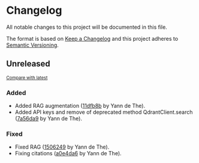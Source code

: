 # Changelog

All notable changes to this project will be documented in this file.

The format is based on [Keep a Changelog](http://keepachangelog.com/en/1.0.0/)
and this project adheres to [Semantic Versioning](http://semver.org/spec/v2.0.0.html).

<!-- insertion marker -->
## Unreleased

<small>[Compare with latest](https://github.com/ydethe/ragwebui/compare/83348cc6d894474833d75a88988a7a61b109502d...HEAD)</small>

### Added

- Added RAG augmentation ([11dfb8b](https://github.com/ydethe/ragwebui/commit/11dfb8b6f3ea04ec3dfd6bfa4d5246f5ee84f3b1) by Yann de The).
- Added API keys and remove of deprecated method QdrantClient.search ([7a56da9](https://github.com/ydethe/ragwebui/commit/7a56da902ec471077d7c8d5dd4ab53b000160de6) by Yann de The).

### Fixed

- Fixed RAG ([1506249](https://github.com/ydethe/ragwebui/commit/1506249439f66b27914255bb75e87f80d52264a1) by Yann de The).
- Fixing citations ([a0e4da6](https://github.com/ydethe/ragwebui/commit/a0e4da64794eabaaee921bc56abd10527bd325d5) by Yann de The).

<!-- insertion marker -->
